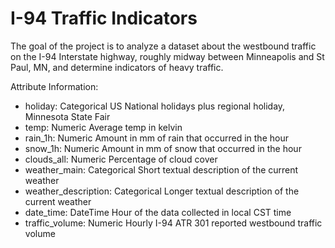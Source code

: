# I-94 Traffic Indicators

The goal of the project is to analyze a dataset about the westbound traffic on the I-94 Interstate highway, roughly midway between Minneapolis and St Paul, MN, and determine indicators of heavy traffic.

Attribute Information:

- holiday: Categorical US National holidays plus regional holiday, Minnesota State Fair 
- temp: Numeric Average temp in kelvin 
- rain_1h: Numeric Amount in mm of rain that occurred in the hour 
- snow_1h: Numeric Amount in mm of snow that occurred in the hour 
- clouds_all: Numeric Percentage of cloud cover 
- weather_main: Categorical Short textual description of the current weather 
- weather_description: Categorical Longer textual description of the current weather 
- date_time: DateTime Hour of the data collected in local CST time 
- traffic_volume: Numeric Hourly I-94 ATR 301 reported westbound traffic volume
